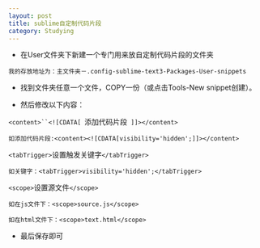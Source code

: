 ```yaml
---
layout: post
title: sublime自定制代码片段
category: Studying
---
```


+ 在User文件夹下新建一个专门用来放自定制代码片段的文件夹

`我的存放地址为：主文件夹－.config-sublime-text3-Packages-User-snippets`

+  找到文件夹任意一个文件，COPY一份（或点击Tools-New snippet创建）。

+ 然后修改以下内容：

`<content>``<![CDATA[ `添加代码片段` ]]></content>`

`如添加代码片段:<content><![CDATA[visibility='hidden';]]></content>`

`<tabTrigger>`设置触发关键字`</tabTrigger>`

`如关键字：<tabTrigger>visibility='hidden';</tabTrigger>`

`<scope>`设置源文件`</scope>`

`如在js文件下：<scope>source.js</scope>`

`如在html文件下：<scope>text.html</scope>`

+ 最后保存即可


